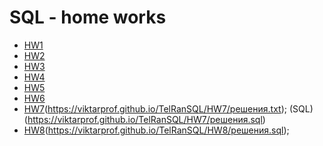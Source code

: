 # SQL  - home works
- [HW1](https://viktarprof.github.io/TelRanSQL/HW(10%20бизнес-процессов)/10%20business%20idea.pages)
- [HW2](https://viktarprof.github.io/TelRanSQL/HW2/task14-15.txt)
- [HW3](https://viktarprof.github.io/TelRanSQL/HW3/решения.txt)
- [HW4](https://viktarprof.github.io/TelRanSQL/HW4/решения.txt)
- [HW5](https://viktarprof.github.io/TelRanSQL/HW5/решения.txt)
- [HW6](https://viktarprof.github.io/TelRanSQL/HW6/решения.txt)
- [HW7](TXT)(https://viktarprof.github.io/TelRanSQL/HW7/решения.txt); (SQL)(https://viktarprof.github.io/TelRanSQL/HW7/решения.sql)
- [HW8](SQL)(https://viktarprof.github.io/TelRanSQL/HW8/решения.sql);